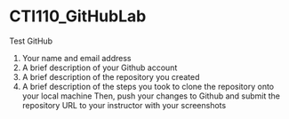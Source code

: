 # CTI110_GitHubLab
Test GitHub
1.	Your name and email address
2.	A brief description of your Github account
3.	A brief description of the repository you created
4.	A brief description of the steps you took to clone the repository onto your local machine
Then, push your changes to Github and submit the repository URL to your instructor with your screenshots
